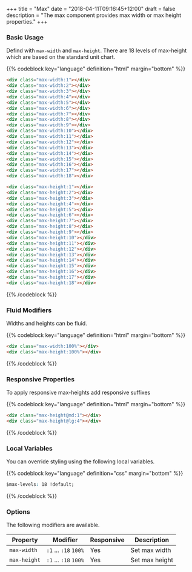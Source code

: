 +++
title = "Max"
date = "2018-04-11T09:16:45+12:00"
draft = false
description = "The max component provides max width or max height properties."
+++

### Basic Usage

Defind with `max-width` and `max-height`. There are 18 levels of max-height which are based on the standard unit chart.

{{% codeblock key="language" definition="html" margin="bottom" %}}
```html
<div class="max-width:1"></div>
<div class="max-width:2"></div>
<div class="max-width:3"></div>
<div class="max-width:4"></div>
<div class="max-width:5"></div>
<div class="max-width:6"></div>
<div class="max-width:7"></div>
<div class="max-width:8"></div>
<div class="max-width:9"></div>
<div class="max-width:10"></div>
<div class="max-width:11"></div>
<div class="max-width:12"></div>
<div class="max-width:13"></div>
<div class="max-width:14"></div>
<div class="max-width:15"></div>
<div class="max-width:16"></div>
<div class="max-width:17"></div>
<div class="max-width:18"></div>

<div class="max-height:1"></div>
<div class="max-height:2"></div>
<div class="max-height:3"></div>
<div class="max-height:4"></div>
<div class="max-height:5"></div>
<div class="max-height:6"></div>
<div class="max-height:7"></div>
<div class="max-height:8"></div>
<div class="max-height:9"></div>
<div class="max-height:10"></div>
<div class="max-height:11"></div>
<div class="max-height:12"></div>
<div class="max-height:13"></div>
<div class="max-height:14"></div>
<div class="max-height:15"></div>
<div class="max-height:16"></div>
<div class="max-height:17"></div>
<div class="max-height:18"></div>
```
{{% /codeblock %}}

### Fluid Modifiers

Widths and heights can be fluid.

{{% codeblock key="language" definition="html" margin="bottom" %}}
```html
<div class="max-width:100%"></div>
<div class="max-height:100%"></div>
```
{{% /codeblock %}}

### Responsive Properties

To apply responsive max-heights add responsive suffixes

{{% codeblock key="language" definition="html" margin="bottom" %}}
```html
<div class="max-height@md:1"></div>
<div class="max-height@lg:4"></div>
```
{{% /codeblock %}}

### Local Variables

You can override styling using the following local variables.

{{% codeblock key="language" definition="css" margin="bottom" %}}
```css
$max-levels: 18 !default;
```
{{% /codeblock %}}

### Options

The following modifiers are available.

<table class="table width:100% table:pile table@sm:unpile">
  <thead>
    <tr>
      <th>
        Property
      </th>
      <th>
        Modifier
      </th>
      <th>
        Responsive
      </th>
      <th>
        Description
      </th>
    </tr>
  </thead>
  <tr>
    <td data-label="Properties">
      <code>max-width</code>
    </td>
    <td data-label="Attributes">
      <code>:1</code> ... <code>:18</code> <code>100%</code>
    </td>
    <td data-label="Responsive">
      Yes
    </td>
    <td class="row:reverse">
      Set max width
    </td>
  </tr>
  <tr>
    <td data-label="Properties">
      <code>max-height</code>
    </td>
    <td data-label="Attributes">
      <code>:1</code> ... <code>:18</code> <code>100%</code>
    </td>
    <td data-label="Responsive">
      Yes
    </td>
    <td class="row:reverse">
      Set max height
    </td>
  </tr>
</table>
